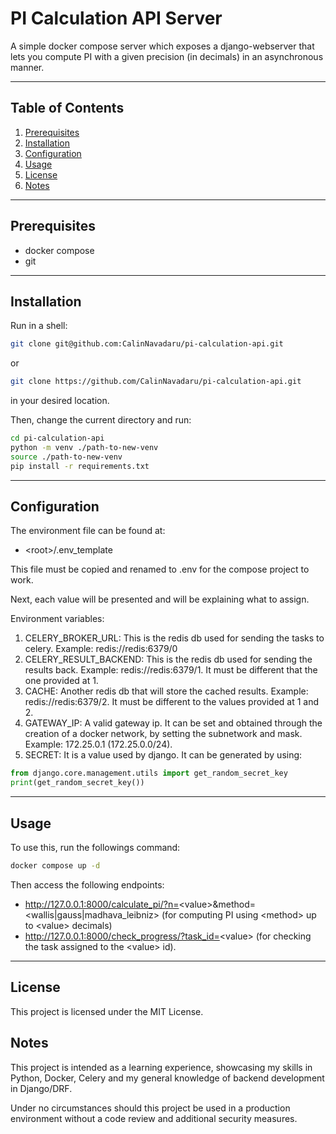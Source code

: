 # PI Calculation API Server

A simple docker compose server which exposes a django-webserver that lets you compute PI with a 
given precision (in decimals) in an asynchronous manner.

--- 

## Table of Contents

1. [Prerequisites](#prerequisites)
2. [Installation](#installation)
3. [Configuration](#configuration)
4. [Usage](#usage)
6. [License](#license)
7. [Notes](#notes)

---

## Prerequisites

* docker compose
* git

---

## Installation

Run in a shell:
```bash
git clone git@github.com:CalinNavadaru/pi-calculation-api.git
```
or
```bash
git clone https://github.com/CalinNavadaru/pi-calculation-api.git
```
in your desired location.

Then, change the current directory and run:
```bash
cd pi-calculation-api
python -m venv ./path-to-new-venv
source ./path-to-new-venv
pip install -r requirements.txt
```

---

## Configuration

The environment file can be found at:
  - \<root\>/.env_template

This file must be copied and renamed to .env for the compose project to work.

Next, each value will be presented and will be explaining what to assign.

Environment variables:
1. CELERY_BROKER_URL: This is the redis db used for sending the tasks to celery. Example: redis://redis:6379/0
2. CELERY_RESULT_BACKEND: This is the redis db used for sending the results back. Example: redis://redis:6379/1. It must be different that the one provided at 1.
3. CACHE: Another redis db that will store the cached results. Example: redis://redis:6379/2. It must be different to the values provided at 1 and 2.
4. GATEWAY_IP: A valid gateway ip. It can be set and obtained through the creation of a docker network, by setting the subnetwork and mask. Example: 172.25.0.1 (172.25.0.0/24).
5. SECRET: It is a value used by django. It can be generated by using:
```python
from django.core.management.utils import get_random_secret_key  
print(get_random_secret_key())
```
---

## Usage

To use this, run the followings command:
```bash
docker compose up -d
```

Then access the following endpoints: 
- http://127.0.0.1:8000/calculate_pi/?n=<value\>&method=\<wallis\|gauss\|madhava_leibniz\> (for computing PI using \<method\> up to \<value\> decimals)
- http://127.0.0.1:8000/check_progress/?task_id=<value\> (for checking the task assigned to the \<value> id).

--- 

## License

This project is licensed under the MIT License.


## Notes

This project is intended as a learning experience, showcasing my skills in Python, Docker, Celery 
and my general knowledge of backend development in Django/DRF.

Under no circumstances should this project be used in a production environment without a code review and additional
security measures.
